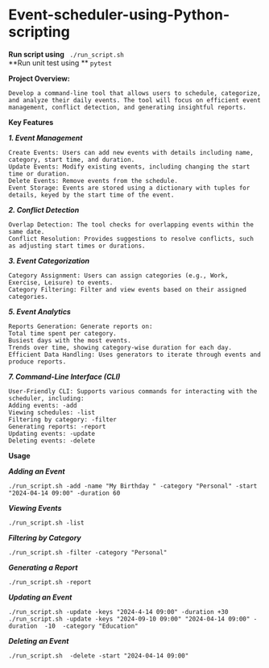 # Event-scheduler-using-Python-scripting

**Run script using**  ``` ./run_script.sh```  
**Run unit test using **  ```pytest ```   


**Project Overview:**

``
Develop a command-line tool that allows users to schedule, categorize, and analyze their daily events. The tool will focus on efficient event management, conflict detection, and generating insightful reports.
``


**Key Features**

***1. Event Management***
```
Create Events: Users can add new events with details including name, category, start time, and duration.
Update Events: Modify existing events, including changing the start time or duration.
Delete Events: Remove events from the schedule.
Event Storage: Events are stored using a dictionary with tuples for details, keyed by the start time of the event.

```

***2. Conflict Detection***
```
Overlap Detection: The tool checks for overlapping events within the same date.
Conflict Resolution: Provides suggestions to resolve conflicts, such as adjusting start times or durations.
```
***3. Event Categorization***
```
Category Assignment: Users can assign categories (e.g., Work, Exercise, Leisure) to events.
Category Filtering: Filter and view events based on their assigned categories.
```
***5. Event Analytics***
```
Reports Generation: Generate reports on:
Total time spent per category.
Busiest days with the most events.
Trends over time, showing category-wise duration for each day.
Efficient Data Handling: Uses generators to iterate through events and produce reports.
```
***7. Command-Line Interface (CLI)***
```
User-Friendly CLI: Supports various commands for interacting with the scheduler, including:
Adding events: -add
Viewing schedules: -list
Filtering by category: -filter
Generating reports: -report
Updating events: -update
Deleting events: -delete

```
**Usage**


***Adding an Event***
```
./run_script.sh -add -name "My Birthday " -category "Personal" -start "2024-04-14 09:00" -duration 60
```
***Viewing Events***
```
./run_script.sh -list

```

***Filtering by Category***
```
./run_script.sh -filter -category "Personal"

```
***Generating a Report***
```
./run_script.sh -report
```

***Updating an Event***
```
./run_script.sh -update -keys "2024-4-14 09:00" -duration +30
./run_script.sh -update -keys "2024-09-10 09:00" "2024-04-14 09:00" -duration  -10  -category "Education"
```

***Deleting an Event***
```
./run_script.sh  -delete -start "2024-04-14 09:00"

```
